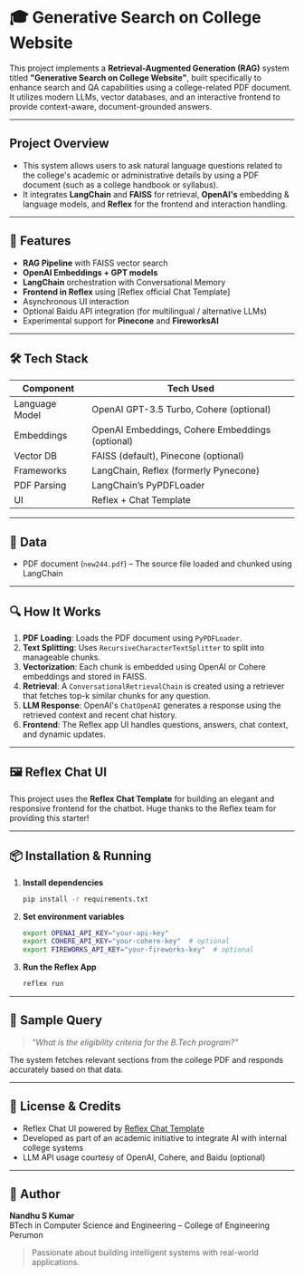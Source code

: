 # 🎓 Generative Search on College Website

This project implements a **Retrieval-Augmented Generation (RAG)** system titled **"Generative Search on College Website"**, built specifically to enhance search and QA capabilities using a college-related PDF document. It utilizes modern LLMs, vector databases, and an interactive frontend to provide context-aware, document-grounded answers.

---

##  Project Overview

- This system allows users to ask natural language questions related to the college's academic or administrative details by using a PDF document (such as a college handbook or syllabus).
- It integrates **LangChain** and **FAISS** for retrieval, **OpenAI's** embedding & language models, and **Reflex** for the frontend and interaction handling.

---

## 🧠 Features

- **RAG Pipeline** with FAISS vector search
- **OpenAI Embeddings + GPT models**
- **LangChain** orchestration with Conversational Memory
- **Frontend in Reflex** using [Reflex official Chat Template]
- Asynchronous UI interaction
- Optional Baidu API integration (for multilingual / alternative LLMs)
- Experimental support for **Pinecone** and **FireworksAI**

---

## 🛠️ Tech Stack

| Component      | Tech Used                                      |
|----------------|------------------------------------------------|
| Language Model | OpenAI GPT-3.5 Turbo, Cohere (optional)        |
| Embeddings     | OpenAI Embeddings, Cohere Embeddings (optional)|
| Vector DB      | FAISS (default), Pinecone (optional)           |
| Frameworks     | LangChain, Reflex (formerly Pynecone)          |
| PDF Parsing    | LangChain’s PyPDFLoader                        |
| UI             | Reflex + Chat Template                         |

---

## 📂 Data

- PDF document (`new244.pdf`) – The source file loaded and chunked using LangChain

---

## 🔍 How It Works

1. **PDF Loading**: Loads the PDF document using `PyPDFLoader`.
2. **Text Splitting**: Uses `RecursiveCharacterTextSplitter` to split into manageable chunks.
3. **Vectorization**: Each chunk is embedded using OpenAI or Cohere embeddings and stored in FAISS.
4. **Retrieval**: A `ConversationalRetrievalChain` is created using a retriever that fetches top-k similar chunks for any question.
5. **LLM Response**: OpenAI's `ChatOpenAI` generates a response using the retrieved context and recent chat history.
6. **Frontend**: The Reflex app UI handles questions, answers, chat context, and dynamic updates.

---

## 🖼️ Reflex Chat UI

This project uses the **Reflex Chat Template** for building an elegant and responsive frontend for the chatbot. Huge thanks to the Reflex team for providing this starter!

---

## 📦 Installation & Running

1. **Install dependencies**

   ```bash
   pip install -r requirements.txt
   ```

2. **Set environment variables**

   ```bash
   export OPENAI_API_KEY="your-api-key"
   export COHERE_API_KEY="your-cohere-key"  # optional
   export FIREWORKS_API_KEY="your-fireworks-key"  # optional
   ```

3. **Run the Reflex App**

   ```bash
   reflex run
   ```

---

## 🧪 Sample Query

> *"What is the eligibility criteria for the B.Tech program?"*

The system fetches relevant sections from the college PDF and responds accurately based on that data.

---

## 📜 License & Credits

- Reflex Chat UI powered by [Reflex Chat Template](https://github.com/reflex-dev/reflex-chat-template)
- Developed as part of an academic initiative to integrate AI with internal college systems
- LLM API usage courtesy of OpenAI, Cohere, and Baidu (optional)

---

## 🙌 Author

**Nandhu S Kumar**  
BTech in Computer Science and Engineering – College of Engineering Perumon  
> Passionate about building intelligent systems with real-world applications.
